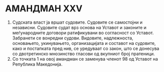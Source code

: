 # АМАНДМАН XXV

1. Судската власт ја вршат судовите.
Судовите се самостојни и независни. Судовите судат врз основа на Уставот и законите и меѓународните договори ратификувани во согласност со Уставот.
Забранети се вонредни судови.
Видовите, надлежноста, основањето, укинувањето, организацијата и составот на судовите, како и постапката пред нив, се уредуваат со закон, што се донесува со двотретинско мнозинство гласови од вкупниот број пратеници.
2. Со точката 1 на овој амандман се заменува членот 98 од Уставот на Република Македонија. 
